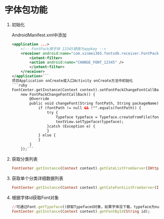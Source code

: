 # 字体包功能
1. 初始化

    AndroidManifest.xml中添加
    ```xml
    <application ...>
        <!-- FontPack换字体 12345替换为appkey -->
        <receiver android:name="com.xinmei365.fontsdk.receiver.FontPackChangeFontBroadcasrReceiver" >
            <intent-filter>
            <action android:name="CHANGE_FONT_12345" />
            </intent-filter>
        </receiver>
    </application>```
    项目Application onCreate或入口Activity onCreate方法中初始化
    ```ruby
	FontCenter.getInstance(Context context).setFontPackChangeFontCallBack(
	    new FontPackChangeFontCallBack() {
			@Override
			public void changeFont(String fontPath, String packageName) {
				if (fontPath != null && !"".equals(fontPath)) {
					try {
						Typeface typeface = Typeface.createFromFile(fontPath);
						textView.setTypeface(typeface);
				    }catch (Exception e) {
				    }
				} else {
                }
		    }
	    });```

2. 获取分类列表
    ```ruby
    FontCenter.getInstance(Context context).getCateListFromServer(IHttpCallBack callback, String country)
    ```
3. 获取单个分类详细数据列表

    ```ruby
    FontCenter.getInstance(Context context).getCateFontListFromServer(IHttpCallBack callback,String id)
    ```

4. 根据字体id获取Font对象

    ```ruby
    //可通过Font.getTypeface()获取Typefaced对象，如果字体没下载，typeface为null
    FontCenter.getInstance(Context context).getFontById(String id);
    ```

